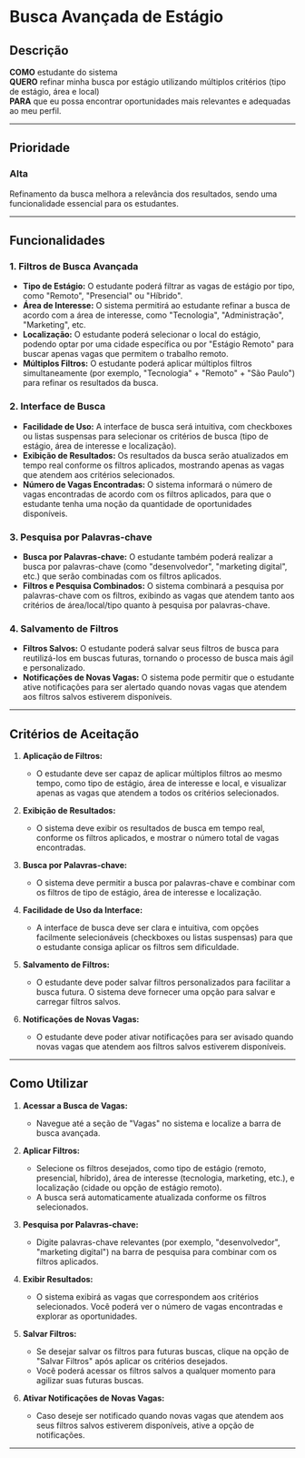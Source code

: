 # Busca Avançada de Estágio

## Descrição

**COMO** estudante do sistema  
**QUERO** refinar minha busca por estágio utilizando múltiplos critérios (tipo de estágio, área e local)  
**PARA** que eu possa encontrar oportunidades mais relevantes e adequadas ao meu perfil.

---

## Prioridade  
### Alta  
Refinamento da busca melhora a relevância dos resultados, sendo uma funcionalidade essencial para os estudantes.  

---
## Funcionalidades

### 1. **Filtros de Busca Avançada**
   - **Tipo de Estágio:** O estudante poderá filtrar as vagas de estágio por tipo, como "Remoto", "Presencial" ou "Híbrido".
   - **Área de Interesse:** O sistema permitirá ao estudante refinar a busca de acordo com a área de interesse, como "Tecnologia", "Administração", "Marketing", etc.
   - **Localização:** O estudante poderá selecionar o local do estágio, podendo optar por uma cidade específica ou por "Estágio Remoto" para buscar apenas vagas que permitem o trabalho remoto.
   - **Múltiplos Filtros:** O estudante poderá aplicar múltiplos filtros simultaneamente (por exemplo, "Tecnologia" + "Remoto" + "São Paulo") para refinar os resultados da busca.

### 2. **Interface de Busca**
   - **Facilidade de Uso:** A interface de busca será intuitiva, com checkboxes ou listas suspensas para selecionar os critérios de busca (tipo de estágio, área de interesse e localização).
   - **Exibição de Resultados:** Os resultados da busca serão atualizados em tempo real conforme os filtros aplicados, mostrando apenas as vagas que atendem aos critérios selecionados.
   - **Número de Vagas Encontradas:** O sistema informará o número de vagas encontradas de acordo com os filtros aplicados, para que o estudante tenha uma noção da quantidade de oportunidades disponíveis.

### 3. **Pesquisa por Palavras-chave**
   - **Busca por Palavras-chave:** O estudante também poderá realizar a busca por palavras-chave (como "desenvolvedor", "marketing digital", etc.) que serão combinadas com os filtros aplicados.
   - **Filtros e Pesquisa Combinados:** O sistema combinará a pesquisa por palavras-chave com os filtros, exibindo as vagas que atendem tanto aos critérios de área/local/tipo quanto à pesquisa por palavras-chave.

### 4. **Salvamento de Filtros**
   - **Filtros Salvos:** O estudante poderá salvar seus filtros de busca para reutilizá-los em buscas futuras, tornando o processo de busca mais ágil e personalizado.
   - **Notificações de Novas Vagas:** O sistema pode permitir que o estudante ative notificações para ser alertado quando novas vagas que atendem aos filtros salvos estiverem disponíveis.

---

## Critérios de Aceitação

1. **Aplicação de Filtros:**
   - O estudante deve ser capaz de aplicar múltiplos filtros ao mesmo tempo, como tipo de estágio, área de interesse e local, e visualizar apenas as vagas que atendem a todos os critérios selecionados.

2. **Exibição de Resultados:**
   - O sistema deve exibir os resultados de busca em tempo real, conforme os filtros aplicados, e mostrar o número total de vagas encontradas.

3. **Busca por Palavras-chave:**
   - O sistema deve permitir a busca por palavras-chave e combinar com os filtros de tipo de estágio, área de interesse e localização.

4. **Facilidade de Uso da Interface:**
   - A interface de busca deve ser clara e intuitiva, com opções facilmente selecionáveis (checkboxes ou listas suspensas) para que o estudante consiga aplicar os filtros sem dificuldade.

5. **Salvamento de Filtros:**
   - O estudante deve poder salvar filtros personalizados para facilitar a busca futura. O sistema deve fornecer uma opção para salvar e carregar filtros salvos.

6. **Notificações de Novas Vagas:**
   - O estudante deve poder ativar notificações para ser avisado quando novas vagas que atendem aos filtros salvos estiverem disponíveis.

---

## Como Utilizar

1. **Acessar a Busca de Vagas:**
   - Navegue até a seção de "Vagas" no sistema e localize a barra de busca avançada.

2. **Aplicar Filtros:**
   - Selecione os filtros desejados, como tipo de estágio (remoto, presencial, híbrido), área de interesse (tecnologia, marketing, etc.), e localização (cidade ou opção de estágio remoto).
   - A busca será automaticamente atualizada conforme os filtros selecionados.

3. **Pesquisa por Palavras-chave:**
   - Digite palavras-chave relevantes (por exemplo, "desenvolvedor", "marketing digital") na barra de pesquisa para combinar com os filtros aplicados.

4. **Exibir Resultados:**
   - O sistema exibirá as vagas que correspondem aos critérios selecionados. Você poderá ver o número de vagas encontradas e explorar as oportunidades.

5. **Salvar Filtros:**
   - Se desejar salvar os filtros para futuras buscas, clique na opção de "Salvar Filtros" após aplicar os critérios desejados.
   - Você poderá acessar os filtros salvos a qualquer momento para agilizar suas futuras buscas.

6. **Ativar Notificações de Novas Vagas:**
   - Caso deseje ser notificado quando novas vagas que atendem aos seus filtros salvos estiverem disponíveis, ative a opção de notificações.

---